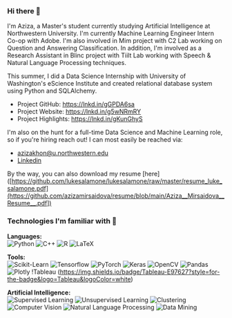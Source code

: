 ### Hi there 👋 

I'm Aziza, a Master's student currently studying Artificial Intelligence at Northwestern University. I'm currently Machine Learning Engineer Intern Co-op with Adobe. I'm also involved in Mim project with C2 Lab working on Question and Answering Classification. In addition, I'm involved as a Research Assistant in Blinc project with Tiilt Lab working with Speech & Natural Language Processing techniques.

This summer, I did a Data Science Internship with University of Washington's eScience Institute and created relational database system using Python and SQLAlchemy. 

   - Project GitHub: https://lnkd.in/gGPDA6sa
   - Project Website: https://lnkd.in/g5wNRmRY
   - Project Highlights: https://lnkd.in/gKunGhyS
 
I'm also on the hunt for a full-time Data Science and Machine Learning role, so if you're hiring reach out! I can most easily be reached via:

 - azizakhon@u.northwestern.edu
 - [Linkedin](https://www.linkedin.com/in/azizamirsaidova/)

By the way, you can also download my resume [here]([https://github.com/lukesalamone/lukesalamone/raw/master/resume_luke_salamone.pdf](https://github.com/azizamirsaidova/resume/blob/main/Aziza__Mirsaidova__Resume__.pdf])


### Technologies I'm familiar with 🔬

**Languages:**  
![Python](https://img.shields.io/badge/Python-3776AB?style=for-the-badge&logo=python&logoColor=white) ![C++](https://img.shields.io/badge/c++-%2300599C.svg?style=for-the-badge&logo=c%2B%2B&logoColor=white) ![R](https://img.shields.io/badge/r-%23276DC3.svg?style=for-the-badge&logo=r&logoColor=white) ![LaTeX](https://img.shields.io/badge/latex-%23008080.svg?style=for-the-badge&logo=latex&logoColor=white) 


**Tools:**  
![Scikit-Learn](https://img.shields.io/badge/Scikit--Learn-F7931E?style=for-the-badge&logo=scikit-learn&logoColor=white)  ![Tensorflow](https://img.shields.io/badge/Tensorflow-FF6F00?style=for-the-badge&logo=tensorflow&logoColor=white) ![PyTorch](https://img.shields.io/badge/PyTorch-EE4C2C?style=for-the-badge&logo=pytorch&logoColor=white) ![Keras](https://img.shields.io/badge/Keras-D00000?style=for-the-badge&logo=keras&logoColor=white) ![OpenCV](https://img.shields.io/badge/OpenCV-5C3EE8?style=for-the-badge&logo=opencv&logoColor=white)  ![Pandas](https://img.shields.io/badge/Pandas-150458?style=for-the-badge&logo=pandas&logoColor=white) ![Plotly](https://img.shields.io/badge/Plotly-%233F4F75.svg?style=for-the-badge&logo=plotly&logoColor=white) !Tableau (https://img.shields.io/badge/Tableau-E97627?style=for-the-badge&logo=Tableau&logoColor=white)

**Artificial Intelligence:**  
![Supervised Learning](https://img.shields.io/badge/Supervised%20Learning-7400B8?style=for-the-badge&logoColor=white) ![Unsupervised Learning](https://img.shields.io/badge/Unsupervised%20Learning-6930C3?style=for-the-badge&logoColor=white) ![Clustering](https://img.shields.io/badge/Clustering-5390D9?style=for-the-badge&logoColor=white)  
![Computer Vision](https://img.shields.io/badge/Computer%20vision-4EA8DE?style=for-the-badge&logoColor=white) ![Natural Language Processing](https://img.shields.io/badge/Optical%20Character%20Recognition-56CFE1?style=for-the-badge&logoColor=white) ![Data Mining](https://img.shields.io/badge/Data%20mining-64DFDF?style=for-the-badge&logoColor=white)

